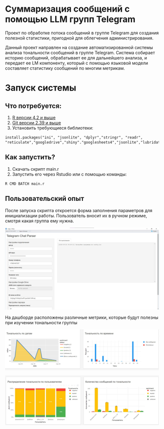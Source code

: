 

# Суммаризация сообщений с помощью LLM групп Telegram

Проект по обработке потока сообщений в группе Telegram для создания
полезной статистики, пригодной для облегчения администрирования.

Данный проект направлен на создание автоматизированной системы анализа
тональности сообщений в группе Telegram. Система собирает историю
сообщений, обрабатывает ее для дальнейшего анализа, и передает ее LM
компоненту, который с помощью языковой модели составляет статистику
сообщений по многим метрикам.

# Запуск системы

## Что потребуется:

1.  [R версии 4.2 и выше](https://www.r-project.org/)
2.  [Git версии 2.39 и выше](https://git-scm.com)
3.  Установить требующиеся библиотеки:

<!-- -->

    install.packages("ini", "jsonlite", "dplyr","stringr", "readr", "reticulate","googledrive","shiny"."googlesheets4","jsonlite","lubridate")

## Как запустить?

1.  Скачать скрипт main.r
2.  Запустить его через Rstudio или с помощью команды:

<!-- -->

    R CMD BATCH main.r
    
## Пользовательский опыт
После запуска скрипта откроется форма заполнения параметров для инициализации работы. Пользователь вносит их в ручном режиме, смотря какая группа ему нужна.

![](/img/1.jpg)

На дашборде расположены различные метрики, которые будут полезны при изучении тональности группы

![](/img/2.jpg)

![](/img/3.jpg)
